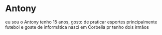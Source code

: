 # Antony
eu sou o Antony tenho 15 anos, gosto de praticar esportes principalmente futebol e goste de informática nasci em Corbelia pr tenho dois irmãos 
